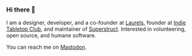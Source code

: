 ### Hi there 👋

I am a designer, developer, and a co-founder at [Laurels](https://getlaurels.com), founder at [Indie Tabletop Club](https://indietabletop.club), and maintainer of [Superstruct](https://github.com/ianstormtaylor/superstruct). Interested in volunteering, open source, and humane software.

You can reach me on <a rel="me noopener noreferrer" target="_blank" href="https://indieweb.social/@artmllr">Mastodon</a>.

